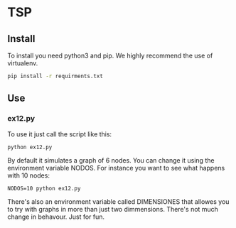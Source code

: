 # TSP

## Install

To install you need python3 and pip. We highly recommend the use of virtualenv.

```bash
pip install -r requirments.txt
```

## Use

### ex12.py

To use it just call the script like this:

```
python ex12.py
```

By default it simulates a graph of 6 nodes. You can change it using the environment variable NODOS. For instance you want to see what happens with 10 nodes:

```
NODOS=10 python ex12.py
```

There's also an environment variable called DIMENSIONES that allowes you to try with graphs in more than just two dimmensions. There's not much change in behavour. Just for fun.

